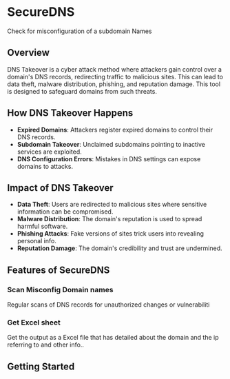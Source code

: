 # SecureDNS
Check for misconfiguration of a subdomain Names

## Overview
DNS Takeover is a cyber attack method where attackers gain control over a domain's DNS records, redirecting traffic to malicious sites. This can lead to data theft, malware distribution, phishing, and reputation damage. This tool is designed to safeguard domains from such threats.

## How DNS Takeover Happens
- **Expired Domains**: Attackers register expired domains to control their DNS records.
- **Subdomain Takeover**: Unclaimed subdomains pointing to inactive services are exploited.
- **DNS Configuration Errors**: Mistakes in DNS settings can expose domains to attacks.

## Impact of DNS Takeover
- **Data Theft**: Users are redirected to malicious sites where sensitive information can be compromised.
- **Malware Distribution**: The domain's reputation is used to spread harmful software.
- **Phishing Attacks**: Fake versions of sites trick users into revealing personal info.
- **Reputation Damage**: The domain's credibility and trust are undermined.

## Features of SecureDNS

### Scan Misconfig Domain names
Regular scans of DNS records for unauthorized changes or vulnerabiliti

### Get Excel sheet 
Get the output as a Excel file that has detailed about the domain and the ip referring to and other info..

## Getting Started
